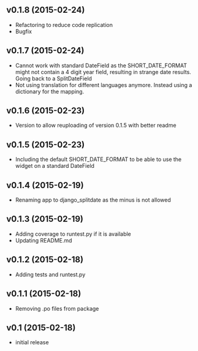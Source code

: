 v0.1.8 (2015-02-24)
----
* Refactoring to reduce code replication
* Bugfix

v0.1.7 (2015-02-24)
---
* Cannot work with standard DateField as the SHORT_DATE_FORMAT might not contain a 4 digit year field, resulting in
	strange date results. Going back to a SplitDateField
* Not using translation for different languages anymore. Instead using a dictionary for the mapping.

v0.1.6 (2015-02-23)
---
* Version to allow reuploading of version 0.1.5 with better readme

v0.1.5 (2015-02-23)
---
* Including the default SHORT_DATE_FORMAT to be able to use the widget on a standard DateField

v0.1.4 (2015-02-19)
----
* Renaming app to django_splitdate as the minus is not allowed

v0.1.3 (2015-02-19)
----
* Adding coverage to runtest.py if it is available
* Updating README.md

v0.1.2 (2015-02-18)
----
* Adding tests and runtest.py

v0.1.1 (2015-02-18)
----
* Removing .po files from package

v0.1 (2015-02-18)
----
* initial release